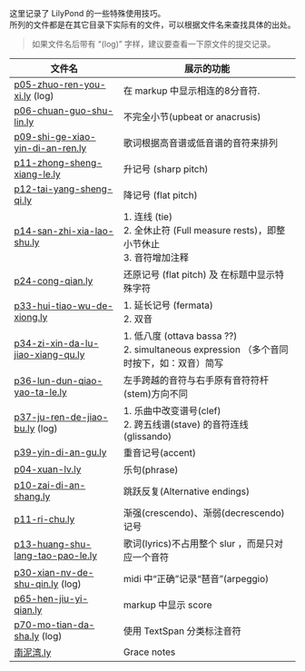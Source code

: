 这里记录了 LilyPond 的一些特殊使用技巧。</br>
所列的文件都是在其它目录下实际有的文件，可以根据文件名来查找具体的出处。

 > 如果文件名后带有 “(log)” 字样，建议要查看一下原文件的提交记录。

| 文件名 | 展示的功能 |
| ------ | ---------- |
| [p05-zhuo-ren-you-xi.ly](practice/John-Thompson/easiest-piano-course-2/p05-zhuo-ren-you-xi.ly) (log) | 在 markup 中显示相连的8分音符. |
| [p06-chuan-guo-shu-lin.ly](practice/John-Thompson/easiest-piano-course-2/p06-chuan-guo-shu-lin.ly) | 不完全小节(upbeat or anacrusis) |
| [p09-shi-ge-xiao-yin-di-an-ren.ly](practice/John-Thompson/easiest-piano-course-2/p09-shi-ge-xiao-yin-di-an-ren.ly) | 歌词根据高音谱或低音谱的音符来排列 |
| [p11-zhong-sheng-xiang-le.ly](practice/John-Thompson/easiest-piano-course-2/p11-zhong-sheng-xiang-le.ly) | 升记号 (sharp pitch) |
| [p12-tai-yang-sheng-qi.ly](practice/John-Thompson/easiest-piano-course-2/p12-tai-yang-sheng-qi.ly) | 降记号 (flat pitch) |
| [p14-san-zhi-xia-lao-shu.ly](practice/John-Thompson/easiest-piano-course-2/p14-san-zhi-xia-lao-shu.ly) | 1. 连线 (tie)<br> 2. 全休止符 (Full measure rests)，即整小节休止<br> 3. 音符增加注释 |
| [p24-cong-qian.ly](practice/John-Thompson/easiest-piano-course-2/p24-cong-qian.ly) | 还原记号 (flat pitch) 及 在标题中显示特殊字符|
| [p33-hui-tiao-wu-de-xiong.ly](practice/John-Thompson/easiest-piano-course-2/p33-hui-tiao-wu-de-xiong.ly) | 1. 延长记号 (fermata)<br> 2. 双音 |
| [p34-zi-xin-da-lu-jiao-xiang-qu.ly](practice/John-Thompson/easiest-piano-course-2/p34-zi-xin-da-lu-jiao-xiang-qu.ly) | 1. 低八度 (ottava bassa ??)<br> 2. simultaneous expression （多个音同时按下，如：双音）简写 |
| [p36-lun-dun-qiao-yao-ta-le.ly](practice/John-Thompson/easiest-piano-course-2/p36-lun-dun-qiao-yao-ta-le.ly) | 左手跨越的音符与右手原有音符符杆(stem)方向不同  |
| [p37-ju-ren-de-jiao-bu.ly](practice/John-Thompson/easiest-piano-course-2/p37-ju-ren-de-jiao-bu.ly)  (log) | 1. 乐曲中改变谱号(clef) <br> 2. 跨五线谱(stave) 的音符连线(glissando) |
| [p39-yin-di-an-gu.ly](practice/John-Thompson/easiest-piano-course-2/p39-yin-di-an-gu.ly) | 重音记号(accent) |
| [p04-xuan-lv.ly](practice/John-Thompson/easiest-piano-course-3/p04-xuan-lv.ly) | 乐句(phrase) |
| [p10-zai-di-an-shang.ly](practice/John-Thompson/easiest-piano-course-3/p10-zai-di-an-shang.ly) | 跳跃反复(Alternative endings) |
| [p11-ri-chu.ly](practice/John-Thompson/easiest-piano-course-3/p11-ri-chu.ly) | 渐强(crescendo)、渐弱(decrescendo) 记号 |
| [p13-huang-shu-lang-tao-pao-le.ly](practice/John-Thompson/easiest-piano-course-3/p13-huang-shu-lang-tao-pao-le.ly) | 歌词(lyrics)不占用整个 slur ，而是只对应一个音符 |
| [p30-xian-nv-de-shu-qin.ly](practice/John-Thompson/modern-course-1/p30-xian-nv-de-shu-qin.ly) (log) | midi 中“正确”记录“琶音”(arpeggio) |
| [p65-hen-jiu-yi-qian.ly](practice/John-Thompson/modern-course-1/p65-hen-jiu-yi-qian.ly) | markup 中显示 score |
| [p70-mo-tian-da-sha.ly](practice/John-Thompson/modern-course-1/p70-mo-tian-da-sha.ly) (log) | 使用 TextSpan 分类标注音符 |
| [南泥湾.ly](practice/gang-qin-ji-chu/1/南泥湾.ly) | Grace notes |
